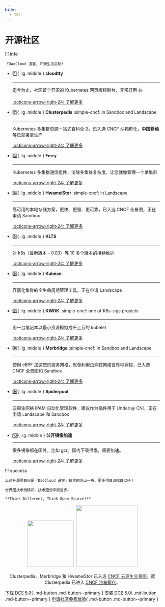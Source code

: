 ```yaml
---
hide:
  - toc
---
```


# 开源社区

!!! info

    「DaoCloud 道客」开源生态启航!

<div class="grid cards" markdown>

-   :one:{ .lg .middle } __cloudtty__

    ---

    迄今为止，社区首个开源的 Kubernetes 网页版控制台，非常好用 👍

    [:octicons-arrow-right-24: 了解更多](./cloudtty.md)

-   :two:{ .lg .middle } __Clusterpedia__ :simple-cncf: in Sandbox and Landscape

    ---

    Kubernetes 多集群资源一站式百科全书，已入选 CNCF 沙箱孵化，**中国移动** 等已部署至生产

    [:octicons-arrow-right-24: 了解更多](./clusterpedia.md)

</div>

<div class="grid cards" markdown>

-   :three:{ .lg .middle } __Ferry__

    ---

    Kubernetes 多集群通信组件，消除多集群复杂度，让您就像管理一个单集群

    [:octicons-arrow-right-24: 了解更多](./ferry.md)

-   :four:{ .lg .middle } __HwameiStor__ :simple-cncf: in Landscape

    ---

    高可用的本地存储方案，更快、更强、更可靠，已入选 CNCF 全景图，正在申请 Sandbox

    [:octicons-arrow-right-24: 了解更多](./hwameistor.md)

</div>

<div class="grid cards" markdown>

-   :five:{ .lg .middle } __KLTS__

    ---

    对 k8s（最新版本 - 0.03）等 10 多个版本的持续维护

    [:octicons-arrow-right-24: 了解更多](./klts.md)

-   :six:{ .lg .middle } __Kubean__

    ---

    容器化集群的全生命周期管理工具，正在申请 Landscape

    [:octicons-arrow-right-24: 了解更多](./kubean.md)

</div>

<div class="grid cards" markdown>

-   :seven:{ .lg .middle } __KWOK__ :simple-cncf: one of K8s-sigs projects

    ---

    用一台笔记本以最小资源模拟成千上万的 kubelet

    [:octicons-arrow-right-24: 了解更多](./kwok.md)

-   :eight:{ .lg .middle } __Merbridge__ :simple-cncf: in Sandbox and Landscape

    ---

    使用 eBPF 加速您的服务网格，就像利用虫洞在网络世界中穿梭，已入选 CNCF 全景图和 Sandbox

    [:octicons-arrow-right-24: 了解更多](./merbridge.md)

</div>

<div class="grid cards" markdown>

-   :nine:{ .lg .middle } __Spiderpool__

    ---

    云原生网络 IPAM 自动化管理软件，建议作为插件用于 Underlay CNI，正在申请 Landscape 和 Sandbox

    [:octicons-arrow-right-24: 了解更多](./spiderpool.md)

-   :keycap_ten:{ .lg .middle } __公开镜像加速__

    ---

    很多镜像都在国外，比如 gcr。国内下载很慢，需要加速。

    [:octicons-arrow-right-24: 了解更多](./mirror.md)

</div>

!!! success

    上述开源项目只是「DaoCloud 道客」技术的冰山一角，更多项目请拭目以待！

    世界因技术而精彩，技术因分享而进步。

    **Think Different, Think Open Source!**

<p align="center">
<img src="https://landscape.cncf.io/images/left-logo.svg" width="150"/>&nbsp;&nbsp;<img src="https://landscape.cncf.io/images/right-logo.svg" width="200"/>
<br/><br/>
Clusterpedia、Merbridge 和 HwameiStor 已入选 <a href="https://landscape.cncf.io">CNCF 云原生全景图</a>，而 Clusterpedia 已进入 <a href="https://www.cncf.io/projects/clusterpedia/">CNCF 沙箱孵化</a>。
</p>

[下载 DCE 5.0](../download/dce5.md){ .md-button .md-button--primary }
[安装 DCE 5.0](../install/intro.md){ .md-button .md-button--primary }
[申请社区免费体验](../dce/license0.md){ .md-button .md-button--primary }
